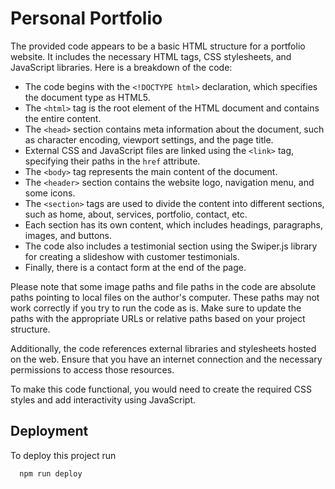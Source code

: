 
# Personal Portfolio

The provided code appears to be a basic HTML structure for a portfolio website. It includes the necessary HTML tags, CSS stylesheets, and JavaScript libraries. Here is a breakdown of the code:

- The code begins with the `<!DOCTYPE html>` declaration, which specifies the document type as HTML5.
- The `<html>` tag is the root element of the HTML document and contains the entire content.
- The `<head>` section contains meta information about the document, such as character encoding, viewport settings, and the page title.
- External CSS and JavaScript files are linked using the `<link>` tag, specifying their paths in the `href` attribute.
- The `<body>` tag represents the main content of the document.
- The `<header>` section contains the website logo, navigation menu, and some icons.
- The `<section>` tags are used to divide the content into different sections, such as home, about, services, portfolio, contact, etc.
- Each section has its own content, which includes headings, paragraphs, images, and buttons.
- The code also includes a testimonial section using the Swiper.js library for creating a slideshow with customer testimonials.
- Finally, there is a contact form at the end of the page.

Please note that some image paths and file paths in the code are absolute paths pointing to local files on the author's computer. These paths may not work correctly if you try to run the code as is. Make sure to update the paths with the appropriate URLs or relative paths based on your project structure.

Additionally, the code references external libraries and stylesheets hosted on the web. Ensure that you have an internet connection and the necessary permissions to access those resources.

To make this code functional, you would need to create the required CSS styles and add interactivity using JavaScript.


## Deployment

To deploy this project run

```bash
  npm run deploy
```


